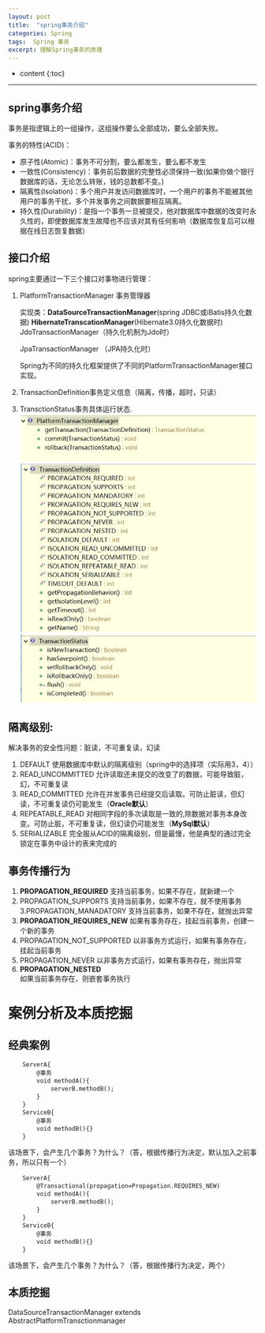 ```yaml
---
layout: post
title:  "spring事务介绍"
categories: Spring
tags:  Spring 事务
excerpt: 理解Spring事务的原理
---
```


* content
{:toc}

---

spring事务介绍
------
 事务是指逻辑上的一组操作，这组操作要么全部成功，要么全部失败。
 
 事务的特性(ACID)：
 
 - 原子性(Atomic)：事务不可分割，要么都发生，要么都不发生
 - 一致性(Consistency)：事务前后数据的完整性必须保持一致(如果你做个银行数据库的话，无论怎么转账，钱的总数都不变。)
 - 隔离性(Isolation)：多个用户并发访问数据库时，一个用户的事务不能被其他用户的事务干扰，多个并发事务之间数据要相互隔离。
 - 持久性(Durability)：是指一个事务一旦被提交，他对数据库中数据的改变时永久性的，即使数据库发生故障也不应该对其有任何影响（数据库恢复后可以根据在线日志恢复数据）


接口介绍
------
spring主要通过一下三个接口对事物进行管理：

1. PlatformTransactionManager 事务管理器

    实现类：**DataSourceTransactionManager**(spring JDBC或iBatis持久化数据)
    **HibernateTranscationManager**(Hibernate3.0持久化数据时)
    JdoTransactionManager（持久化机制为Jdo时）
    
    JpaTransactionManager （JPA持久化时）
    
    Spring为不同的持久化框架提供了不同的PlatformTransactionManager接口实现。

2. TransactionDefinition事务定义信息（隔离，传播，超时，只读）
3. TransctionStatus事务具体运行状态. 
![image](https://raw.githubusercontent.com/leslie777/PhotosBed/master/spring/PlatformTranscationManager.bmp)
![image](https://raw.githubusercontent.com/leslie777/PhotosBed/master/spring/TransactionDefinition.bmp)
![image](https://raw.githubusercontent.com/leslie777/PhotosBed/master/spring/TransactionStatus.bmp)

隔离级别:
------

解决事务的安全性问题：脏读，不可重复读，幻读
1. DEFAULT  使用数据库中默认的隔离级别（spring中的选择项（实际用3，4））
2. READ_UNCOMMITTED 允许读取还未提交的改变了的数据，可能导致脏，幻，不可重复读
3. READ_COMMITTED   允许在并发事务已经提交后读取。可防止脏读，但幻读，不可重复读仍可能发生（**Oracle默认**）
4. REPEATABLE_READ  对相同字段的多次读取是一致的,除数据对事务本身改变。可防止脏，不可重复读，但幻读仍可能发生（**MySql默认**）
5. SERIALIZABLE  完全服从ACID的隔离级别，但是最慢，他是典型的通过完全锁定在事务中设计的表来完成的

## 事务传播行为
1. **PROPAGATION_REQUIRED**
支持当前事务，如果不存在，就新建一个
2. PROPAGATION_SUPPORTS
支持当前事务，如果不存在，就不使用事务
3.PROPAGATION_MANADATORY
支持当前事务，如果不存在，就抛出异常
4. **PROPAGATION_REQUIRES_NEW**
如果有事务存在，挂起当前事务，创建一个新的事务
5. PROPAGATION_NOT_SUPPORTED
以非事务方式运行，如果有事务存在，挂起当前事务
6. PROPAGATION_NEVER
 以非事务方式运行，如果有事务存在，抛出异常
7. **PROPAGATION_NESTED**   
如果当前事务存在，则嵌套事务执行


# 案例分析及本质挖掘
## 经典案例
```
    ServerA{
        @事务
        void methodA(){
            serverB.methodB();
        }
    }
    ServiceB{
        @事务
        void methodB(){}
    }
```
该场景下，会产生几个事务？为什么？（答，根据传播行为决定，默认加入之前事务，所以只有一个）

```
    ServerA{
        @Transactional(propagation=Propagation.REQUIRES_NEW)
        void methodA(){
            serverB.methodB();
        }
    }
    ServiceB{
        @事务
        void methodB(){}
    }
```
该场景下，会产生几个事务？为什么？（答，根据传播行为决定，两个）

## 本质挖掘
DataSourceTransactionManager extends AbstractPlatformTransctionmanager